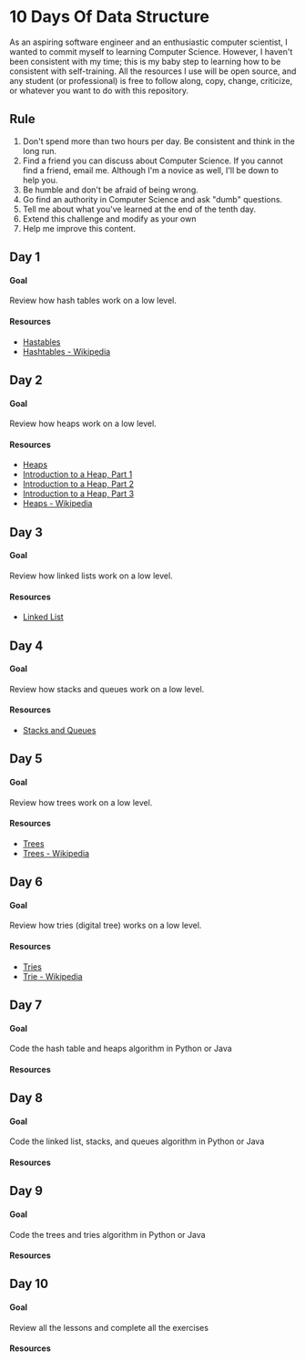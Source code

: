 # 10 Days Of Data Structure
As an aspiring software engineer and an enthusiastic computer scientist, I wanted to commit myself to learning Computer Science. However, I haven't been consistent with my time; this is my baby step to learning how to be consistent with self-training. All the resources I use will be open source, and any student (or professional) is free to follow along, copy, change, criticize, or whatever you want to do with this repository.

## Rule
1. Don't spend more than two hours per day. Be consistent and think in the long run.
2. Find a friend you can discuss about Computer Science. If you cannot find a friend, email me. Although I'm a novice as well, I'll be down to help you.
3. Be humble and don't be afraid of being wrong.
4. Go find an authority in Computer Science and ask "dumb" questions.
5. Tell me about what you've learned at the end of the tenth day.
6. Extend this challenge and modify as your own
7. Help me improve this content.

## Day 1
#### Goal
Review how hash tables work on a low level.
#### Resources
* [Hastables](https://www.youtube.com/watch?v=shs0KM3wKv8&list=PLX6IKgS15Ue02WDPRCmYKuZicQHit9kFt&index=11)
* [Hashtables - Wikipedia](https://en.wikipedia.org/wiki/Hash_table)

## Day 2
#### Goal
Review how heaps work on a low level.
#### Resources
* [Heaps](https://www.youtube.com/watch?v=t0Cq6tVNRBA&list=PLX6IKgS15Ue02WDPRCmYKuZicQHit9kFt&index=12)
* [Introduction to a Heap, Part 1](https://www.youtube.com/watch?v=c1TpLRyQJ4w)
* [Introduction to a Heap, Part 2](https://www.youtube.com/watch?v=ijfPvX2qYOQ)
* [Introduction to a Heap, Part 3](https://www.youtube.com/watch?v=fJORlbOGm9Y)
* [Heaps - Wikipedia](https://en.wikipedia.org/wiki/Heap_(data_structure))

## Day 3
#### Goal
Review how linked lists work on a low level.
#### Resources
* [Linked List](https://www.youtube.com/watch?v=njTh_OwMljA&list=PLX6IKgS15Ue02WDPRCmYKuZicQHit9kFt&index=13)

## Day 4
#### Goal
Review how stacks and queues work on a low level.
#### Resources
* [Stacks and Queues](https://www.youtube.com/watch?v=wjI1WNcIntg&list=PLX6IKgS15Ue02WDPRCmYKuZicQHit9kFt&index=14)

## Day 5
#### Goal
Review how trees work on a low level.
#### Resources
* [Trees](https://www.youtube.com/watch?v=oSWTXtMglKE&list=PLX6IKgS15Ue02WDPRCmYKuZicQHit9kFt&index=15)
* [Trees - Wikipedia](https://en.wikipedia.org/wiki/Tree_(data_structure))

## Day 6
#### Goal
Review how tries (digital tree) works on a low level.
#### Resources
* [Tries](https://www.youtube.com/watch?v=zIjfhVPRZCg&list=PLX6IKgS15Ue02WDPRCmYKuZicQHit9kFt&index=16)
* [Trie - Wikipedia](https://en.wikipedia.org/wiki/Trie)

## Day 7
#### Goal
Code the hash table and heaps algorithm in Python or Java
#### Resources

## Day 8
#### Goal
Code the linked list, stacks, and queues algorithm in Python or Java
#### Resources

## Day 9
#### Goal
Code the trees and tries algorithm in Python or Java
#### Resources

## Day 10
#### Goal
Review all the lessons and complete all the exercises
#### Resources
